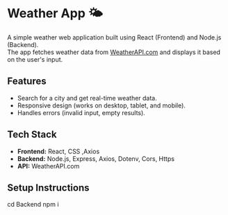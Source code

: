 # Weather App 🌤️

A simple weather web application built using React (Frontend) and Node.js (Backend).  
The app fetches weather data from [WeatherAPI.com](https://www.weatherapi.com/) and displays it based on the user's input.

## Features
- Search for a city and get real-time weather data.
- Responsive design (works on desktop, tablet, and mobile).
- Handles errors (invalid input, empty results).


## Tech Stack
- **Frontend:** React, CSS ,Axios
- **Backend:** Node.js, Express, Axios, Dotenv, Cors, Https
- **API:** WeatherAPI.com

## Setup Instructions
 cd Backend
 npm i
 
